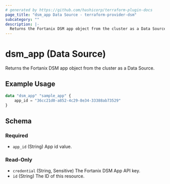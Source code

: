 ```yaml
---
# generated by https://github.com/hashicorp/terraform-plugin-docs
page_title: "dsm_app Data Source - terraform-provider-dsm"
subcategory: ""
description: |-
  Returns the Fortanix DSM app object from the cluster as a Data Source.
---
```


# dsm_app (Data Source)

Returns the Fortanix DSM app object from the cluster as a Data Source.

## Example Usage

```terraform
data "dsm_app" "sample_app" {
    app_id = "36cc21d0-a852-4c29-8e34-33388ab73529"
}
```

<!-- schema generated by tfplugindocs -->
## Schema

### Required

- `app_id` (String) App id value.

### Read-Only

- `credential` (String, Sensitive) The Fortanix DSM App API key.
- `id` (String) The ID of this resource.
